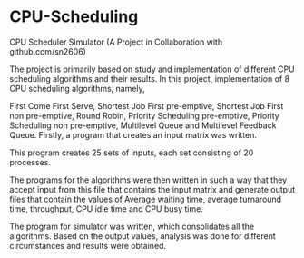# CPU-Scheduling
CPU Scheduler Simulator
(A Project in Collaboration with github.com/sn2606)

The project is primarily based on study and implementation of different CPU scheduling algorithms and their results. In this project, implementation of 8 CPU scheduling algorithms, namely, 

First Come First Serve, Shortest Job First pre-emptive, Shortest Job First non pre-emptive, Round Robin, Priority Scheduling pre-emptive, Priority Scheduling non pre-emptive, Multilevel Queue and Multilevel Feedback Queue. Firstly, a program that creates an input matrix was written. 

This program creates 25 sets of inputs, each set consisting of 20 processes.

 The programs for the algorithms were then written in such a way that they accept input from this file that contains the input matrix and generate output files that contain the values of Average waiting time, average turnaround time, throughput, CPU idle time and CPU busy time. 
 
 The program for simulator was written, which consolidates all the algorithms. Based on the output values, analysis was done for different circumstances and results were obtained.